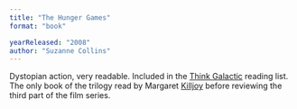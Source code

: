 ```yaml
---
title: "The Hunger Games"
format: "book"

yearReleased: "2008"
author: "Suzanne Collins"
---
```

Dystopian action, very readable. Included in the <a href="http://thinkgalactic.org/reading-lists/by-author/">Think Galactic</a>  reading list. The only book of the trilogy read by Margaret <a href="http://www.anarchogeekreview.com/movies/the-hunger-games-mockingjay-part-1-2014"> Killjoy</a> before reviewing the third part of the film series.
 